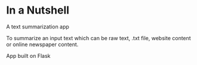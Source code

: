 # In a Nutshell
A text summarization app

To summarize an input text which can be raw text, .txt file, website content or online newspaper content.

App built on Flask
